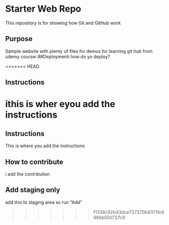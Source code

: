 # Starter Web Repo

This repository is for showing how Git and GitHub work

## Purpose

Sample website with plenty of files for demos
for learning git hub from udemy coursei
##Deploymenti
how do yo deploy?

<<<<<<< HEAD
## Instructions 
ithis is wher eyou add the instructions
=======
## Instructions
This is where you add the instructions

## How to contribute
i add the contribution

## Add staging only
add this to staging  area
so run "Add" 

>>>>>>> f1338c92b43dce727370b8371fc698bb550727c9
